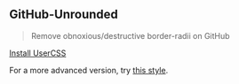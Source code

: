 ## GitHub-Unrounded
> Remove obnoxious/destructive border-radii on GitHub

[Install UserCSS](https://raw.githubusercontent.com/StylishThemes/GitHub-Unrounded/master/github-unrounded.user.css)

For a more advanced version, try [this style](https://github.com/StylishThemes/Feature-Override-Styles/raw/master/github-custom-border-radii.user.css).
